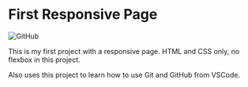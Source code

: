 # First Responsive Page

![GitHub](https://img.shields.io/github/license/ivangeier/CSS_firts_responsive_page)

This is my first project with a responsive page. HTML and CSS only, no flexbox in this project.

Also uses this project to learn how to use Git and GitHub from VSCode.

